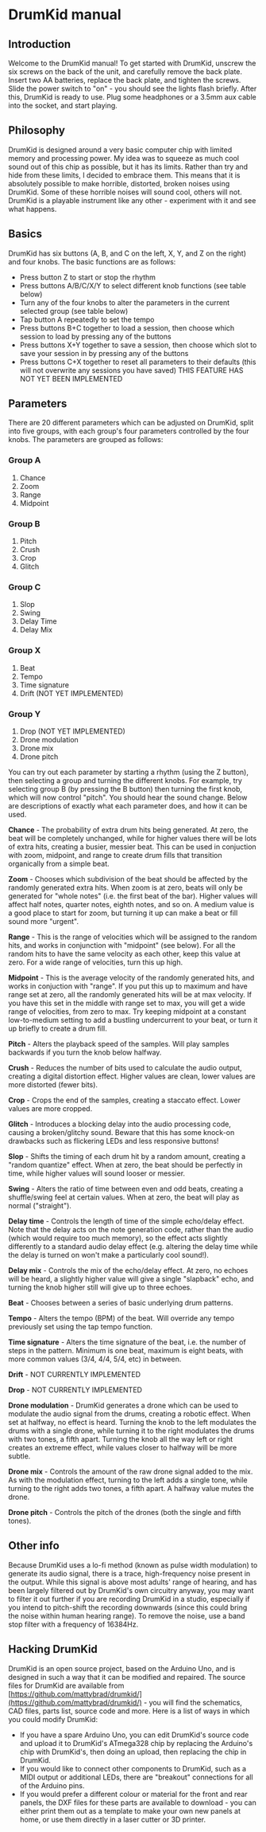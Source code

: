 
# DrumKid manual
## Introduction
Welcome to the DrumKid manual! To get started with DrumKid, unscrew the six screws on the back of the unit, and carefully remove the back plate. Insert two AA batteries, replace the back plate, and tighten the screws. Slide the power switch to "on" - you should see the lights flash briefly. After this, DrumKid is ready to use. Plug some headphones or a 3.5mm aux cable into the socket, and start playing.
## Philosophy
DrumKid is designed around a very basic computer chip with limited memory and processing power. My idea was to squeeze as much cool sound out of this chip as possible, but it has its limits. Rather than try and hide from these limits, I decided to embrace them. This means that it is absolutely possible to make horrible, distorted, broken noises using DrumKid. Some of these horrible noises will sound cool, others will not. DrumKid is a playable instrument like any other - experiment with it and see what happens.
## Basics
DrumKid has six buttons (A, B, and C on the left, X, Y, and Z on the right) and four knobs. The basic functions are as follows:
 - Press button Z to start or stop the rhythm
 - Press buttons A/B/C/X/Y to select different knob functions (see table below)
 - Turn any of the four knobs to alter the parameters in the current selected group (see table below)
 - Tap button A repeatedly to set the tempo
 - Press buttons B+C together to load a session, then choose which session to load by pressing any of the buttons
 - Press buttons X+Y together to save a session, then choose which slot to save your session in by pressing any of the buttons
 - Press buttons C+X together to reset all parameters to their defaults (this will not overwrite any sessions you have saved) THIS FEATURE HAS NOT YET BEEN IMPLEMENTED
## Parameters
There are 20 different parameters which can be adjusted on DrumKid, split into five groups, with each group's four parameters controlled by the four knobs. The parameters are grouped as follows:

### Group A
 1. Chance
 2. Zoom
 3. Range
 4. Midpoint
### Group B
 1. Pitch
 2. Crush
 3. Crop
 4. Glitch
### Group C
 1. Slop
 2. Swing
 3. Delay Time
 4. Delay Mix
### Group X
 1. Beat
 2. Tempo
 3. Time signature
 4. Drift (NOT YET IMPLEMENTED)
### Group Y
 1. Drop (NOT YET IMPLEMENTED)
 2. Drone modulation
 3. Drone mix
 4. Drone pitch

You can try out each parameter by starting a rhythm (using the Z button), then selecting a group and turning the different knobs. For example, try selecting group B (by pressing the B button) then turning the first knob, which will now control "pitch". You should hear the sound change. Below are descriptions of exactly what each parameter does, and how it can be used.

**Chance** - The probability of extra drum hits being generated. At zero, the beat will be completely unchanged, while for higher values there will be lots of extra hits, creating a busier, messier beat. This can be used in conjuction with zoom, midpoint, and range to create drum fills that transition organically from a simple beat.

**Zoom** - Chooses which subdivision of the beat should be affected by the randomly generated extra hits. When zoom is at zero, beats will only be generated for "whole notes" (i.e. the first beat of the bar). Higher values will affect half notes, quarter notes, eighth notes, and so on. A medium value is a good place to start for zoom, but turning it up can make a beat or fill sound more "urgent".

**Range** - This is the range of velocities which will be assigned to the random hits, and works in conjunction with "midpoint" (see below). For all the random hits to have the same velocity as each other, keep this value at zero. For a wide range of velocities, turn this up high.

**Midpoint** - This is the average velocity of the randomly generated hits, and works in conjuction with "range". If you put this up to maximum and have range set at zero, all the randomly generated hits will be at max velocity. If you have this set in the middle with range set to max, you will get a wide range of velocities, from zero to max. Try keeping midpoint at a constant low-to-medium setting to add a bustling undercurrent to your beat, or turn it up briefly to create a drum fill.

**Pitch** - Alters the playback speed of the samples. Will play samples backwards if you turn the knob below halfway.

**Crush** - Reduces the number of bits used to calculate the audio output, creating a digital distortion effect. Higher values are clean, lower values are more distorted (fewer bits).

**Crop** - Crops the end of the samples, creating a staccato effect. Lower values are more cropped.

**Glitch** - Introduces a blocking delay into the audio processing code, causing a broken/glitchy sound. Beware that this has some knock-on drawbacks such as flickering LEDs and less responsive buttons!

**Slop** - Shifts the timing of each drum hit by a random amount, creating a "random quantize" effect. When at zero, the beat should be perfectly in time, while higher values will sound looser or messier.

**Swing** - Alters the ratio of time between even and odd beats, creating a shuffle/swing feel at certain values. When at zero, the beat will play as normal ("straight").

**Delay time** - Controls the length of time of the simple echo/delay effect. Note that the delay acts on the note generation code, rather than the audio (which would require too much memory), so the effect acts slightly differently to a standard audio delay effect (e.g. altering the delay time while the delay is turned on won't make a particularly cool sound!).

**Delay mix** - Controls the mix of the echo/delay effect. At zero, no echoes will be heard, a slightly higher value will give a single "slapback" echo, and turning the knob higher still will give up to three echoes.

**Beat** - Chooses between a series of basic underlying drum patterns.

**Tempo** - Alters the tempo (BPM) of the beat. Will override any tempo previously set using the tap tempo function.

**Time signature** - Alters the time signature of the beat, i.e. the number of steps in the pattern. Minimum is one beat, maximum is eight beats, with more common values (3/4, 4/4, 5/4, etc) in between.

**Drift** - NOT CURRENTLY IMPLEMENTED

**Drop** - NOT CURRENTLY IMPLEMENTED

**Drone modulation** - DrumKid generates a drone which can be used to modulate the audio signal from the drums, creating a robotic effect. When set at halfway, no effect is heard. Turning the knob to the left modulates the drums with a single drone, while turning it to the right modulates the drums with two tones, a fifth apart. Turning the knob all the way left or right creates an extreme effect, while values closer to halfway will be more subtle.

**Drone mix** - Controls the amount of the raw drone signal added to the mix. As with the modulation effect, turning to the left adds a single tone, while turning to the right adds two tones, a fifth apart. A halfway value mutes the drone.

**Drone pitch** - Controls the pitch of the drones (both the single and fifth tones).

## Other info
Because DrumKid uses a lo-fi method (known as pulse width modulation) to generate its audio signal, there is a trace, high-frequency noise present in the output. While this signal is above most adults' range of hearing, and has been largely filtered out by DrumKid's own circuitry anyway, you may want to filter it out further if you are recording DrumKid in a studio, especially if you intend to pitch-shift the recording downwards (since this could bring the noise within human hearing range). To remove the noise, use a band stop filter with a frequency of 16384Hz.
## Hacking DrumKid
DrumKid is an open source project, based on the Arduino Uno, and is designed in such a way that it can be modified and repaired. The source files for DrumKid are available from [https://github.com/mattybrad/drumkid/](https://github.com/mattybrad/drumkid/) - you will find the schematics, CAD files, parts list, source code and more. Here is a list of ways in which you could modify DrumKid:
 - If you have a spare Arduino Uno, you can edit DrumKid's source code and upload it to DrumKid's ATmega328 chip by replacing the Arduino's chip with DrumKid's, then doing an upload, then replacing the chip in DrumKid.
 - If you would like to connect other components to DrumKid, such as a MIDI output or additional LEDs, there are "breakout" connections for all of the Arduino pins.
 - If you would prefer a different colour or material for the front and rear panels, the DXF files for these parts are available to download - you can either print them out as a template to make your own new panels at home, or use them directly in a laser cutter or 3D printer.
